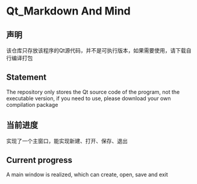 # Qt_Markdown And Mind



## 声明

该仓库只存放该程序的Qt源代码，并不是可执行版本，如果需要使用，请下载自行编译打包

## Statement

The repository only stores the Qt source code of the program, not the executable version, if you need to use, please download your own compilation package

## 当前进度
实现了一个主窗口，能实现新建、打开、保存、退出

## Current progress

A main window is realized, which can create, open, save and exit
